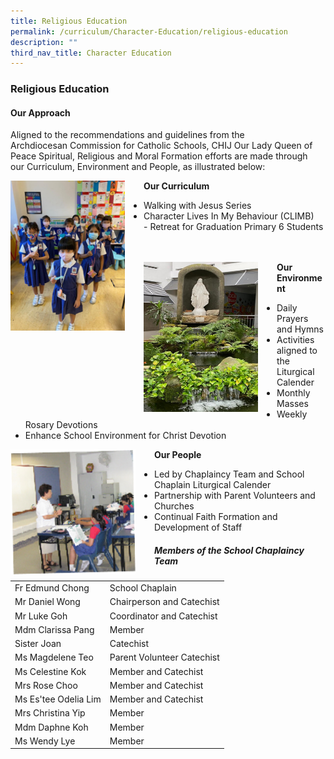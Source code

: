 ```yaml
---
title: Religious Education
permalink: /curriculum/Character-Education/religious-education
description: ""
third_nav_title: Character Education
---
```

### Religious Education 

#### Our Approach

Aligned to the recommendations and guidelines from the Archdiocesan Commission for Catholic Schools, CHIJ Our Lady Queen of Peace Spiritual, Religious and Moral Formation efforts are made through our Curriculum, Environment and People, as illustrated below:

<img src="/images/re1.png" style="width:183px;height:240px;margin-right:30px;" align = "left"> **Our Curriculum**

 - Walking with Jesus Series  <br>
- Character Lives In My Behaviour (CLIMB)  <br> - Retreat for Graduation Primary 6 Students <br><br><br>


<img src="/images/re2.png" style="width:183px;height:240px;margin-right:30px;" align = "left"> **Our Environment** 

- Daily Prayers and Hymns  <br>
- Activities aligned to the Liturgical Calender <br> 
- Monthly Masses  <br>
- Weekly Rosary Devotions  <br>
- Enhance School Environment for Christ Devotion

<img src="/images/re3.png" style="width:200px;height:200px;margin-right:30px;" align = "left"> **Our People** 

- Led by Chaplaincy Team and School Chaplain Liturgical Calender  <br>
- Partnership with Parent Volunteers and Churches  <br>
- Continual Faith Formation and Development of Staff

##### Members of the School Chaplaincy Team

|  	|  	|
|---	|---	|
| Fr Edmund Chong 	| School Chaplain 	|
| Mr Daniel Wong 	| Chairperson and Catechist 	|
| Mr Luke Goh  	| Coordinator and Catechist  	|
|  Mdm Clarissa Pang 	| Member  	|
| Sister Joan 	| Catechist 	|
|  Ms Magdelene Teo 	| Parent Volunteer Catechist 	|
| Ms Celestine Kok 	| Member and Catechist 	|
|  Mrs Rose Choo  	| Member and Catechist  	|
|  Ms Es'tee Odelia Lim 	| Member and Catechist  	|
| Mrs Christina Yip 	| Member 	|
| Mdm Daphne Koh 	| Member 	|
|  Ms Wendy Lye 	| Member  	|